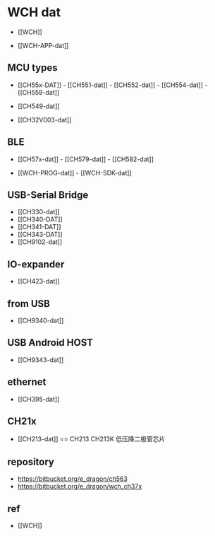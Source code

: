 

# WCH dat

- [[WCH]]

- [[WCH-APP-dat]]

## MCU types 

- [[CH55x-DAT]] - [[CH551-dat]] - [[CH552-dat]] - [[CH554-dat]] - [[CH559-dat]]

- [[CH549-dat]]

- [[CH32V003-dat]]





## BLE

- [[CH57x-dat]] - [[CH579-dat]] - [[CH582-dat]]

- [[WCH-PROG-dat]] - [[WCH-SDK-dat]]


## USB-Serial Bridge 

- [[CH330-dat]]
- [[CH340-DAT]]
- [[CH341-DAT]]
- [[CH343-DAT]]
- [[CH9102-dat]]

## IO-expander

- [[CH423-dat]]

## from USB 

- [[CH9340-dat]]

## USB Android HOST

- [[CH9343-dat]]

## ethernet

- [[CH395-dat]]

## CH21x 

- [[CH213-dat]] == CH213 CH213K 低压降二极管芯片







## repository 

- https://bitbucket.org/e_dragon/ch563
- https://bitbucket.org/e_dragon/wch_ch37x



## ref 

- [[WCH]]


